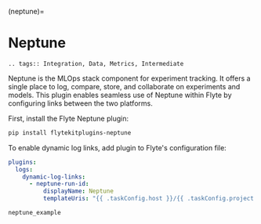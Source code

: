 (neptune)=

# Neptune

```{eval-rst}
.. tags:: Integration, Data, Metrics, Intermediate
```

Neptune is the MLOps stack component for experiment tracking. It offers a single place to log, compare, store, and collaborate on experiments and models. This plugin enables seamless use of Neptune within Flyte by configuring links between the two platforms.

First, install the Flyte Neptune plugin:

```bash
pip install flytekitplugins-neptune
```

To enable dynamic log links, add plugin to Flyte's configuration file:
```yaml
plugins:
  logs:
    dynamic-log-links:
      - neptune-run-id:
          displayName: Neptune
          templateUris: "{{ .taskConfig.host }}/{{ .taskConfig.project }}?query=(%60Flyte%20Execution%20ID%60%3Astring%20%3D%20%22{{ .executionName }}-{{ .nodeId }}-{{ .taskRetryAttempt }}%22)&lbViewUnpacked=true"
```

```{auto-examples-toc}
neptune_example
```
